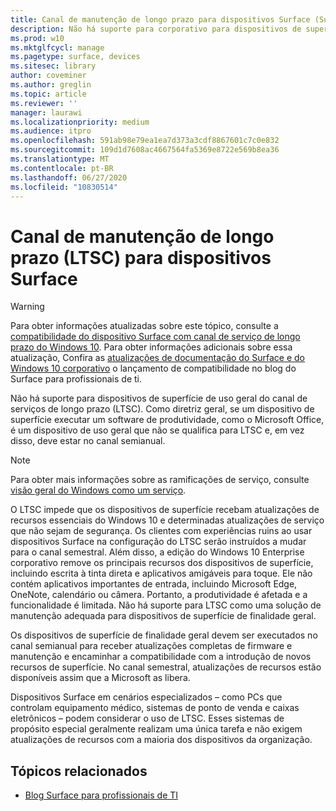 ```yaml
---
title: Canal de manutenção de longo prazo para dispositivos Surface (Surface)
description: Não há suporte para corporativo para dispositivos de superfície de finalidade geral e só deve ser usado para dispositivos especializados.
ms.prod: w10
ms.mktglfcycl: manage
ms.pagetype: surface, devices
ms.sitesec: library
author: coveminer
ms.author: greglin
ms.topic: article
ms.reviewer: ''
manager: laurawi
ms.localizationpriority: medium
ms.audience: itpro
ms.openlocfilehash: 591ab98e79ea1ea7d373a3cdf8867601c7c0e832
ms.sourcegitcommit: 109d1d7608ac4667564fa5369e8722e569b8ea36
ms.translationtype: MT
ms.contentlocale: pt-BR
ms.lasthandoff: 06/27/2020
ms.locfileid: "10830514"
---
```

# Canal de manutenção de longo prazo (LTSC) para dispositivos Surface

>[!WARNING]
>Para obter informações atualizadas sobre este tópico, consulte a [compatibilidade do dispositivo Surface com canal de serviço de longo prazo do Windows 10](surface-device-compatibility-with-windows-10-ltsc.md). Para obter informações adicionais sobre essa atualização, Confira as [atualizações de documentação do Surface e do Windows 10 corporativo](https://blogs.technet.microsoft.com/surface/2017/04/11/documentation-updates-for-surface-and-windows-10-ltsb-compatibility) o lançamento de compatibilidade no blog do Surface para profissionais de ti.

Não há suporte para dispositivos de superfície de uso geral do canal de serviços de longo prazo (LTSC). Como diretriz geral, se um dispositivo de superfície executar um software de produtividade, como o Microsoft Office, é um dispositivo de uso geral que não se qualifica para LTSC e, em vez disso, deve estar no canal semianual. 

>[!NOTE]
>Para obter mais informações sobre as ramificações de serviço, consulte [visão geral do Windows como um serviço](https://technet.microsoft.com/itpro/windows/manage/waas-overview).

O LTSC impede que os dispositivos de superfície recebam atualizações de recursos essenciais do Windows 10 e determinadas atualizações de serviço que não sejam de segurança. Os clientes com experiências ruins ao usar dispositivos Surface na configuração do LTSC serão instruídos a mudar para o canal semestral. Além disso, a edição do Windows 10 Enterprise corporativo remove os principais recursos dos dispositivos de superfície, incluindo escrita à tinta direta e aplicativos amigáveis para toque. Ele não contém aplicativos importantes de entrada, incluindo Microsoft Edge, OneNote, calendário ou câmera. Portanto, a produtividade é afetada e a funcionalidade é limitada. Não há suporte para LTSC como uma solução de manutenção adequada para dispositivos de superfície de finalidade geral. 

Os dispositivos de superfície de finalidade geral devem ser executados no canal semianual para receber atualizações completas de firmware e manutenção e encaminhar a compatibilidade com a introdução de novos recursos de superfície. No canal semestral, atualizações de recursos estão disponíveis assim que a Microsoft as libera.

Dispositivos Surface em cenários especializados – como PCs que controlam equipamento médico, sistemas de ponto de venda e caixas eletrônicos – podem considerar o uso de LTSC. Esses sistemas de propósito especial geralmente realizam uma única tarefa e não exigem atualizações de recursos com a maioria dos dispositivos da organização. 

## Tópicos relacionados

- [Blog Surface para profissionais de TI](https://techcommunity.microsoft.com/t5/Surface-IT-Pro-Blog/bg-p/SurfaceITPro)

